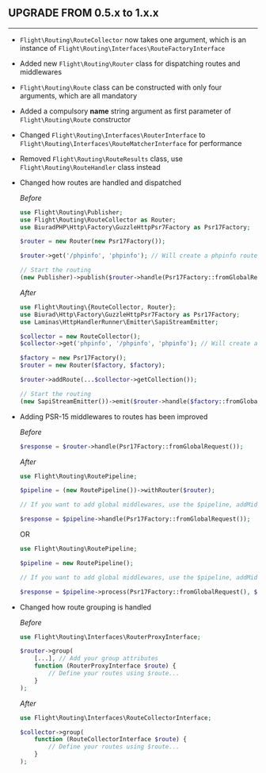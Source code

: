 ## UPGRADE FROM 0.5.x to 1.x.x

---

-   `Flight\Routing\RouteCollector` now takes one argument, which is an instance of `Flight\Routing\Interfaces\RouteFactoryInterface`
-   Added new `Flight\Routing\Router` class for dispatching routes and middlewares
-   `Flight\Routing\Route` class can be constructed with only four arguments, which are all mandatory
-   Added a compulsory **name** string argument as first parameter of `Flight\Routing\Route` constructor
-   Changed `Flight\Routing\Interfaces\RouterInterface` to `Flight\Routing\Interfaces\RouteMatcherInterface` for performance
-   Removed `Flight\Routing\RouteResults` class, use `Flight\Routing\RouteHandler` class instead
-   Changed how routes are handled and dispatched

    _Before_

    ```php
    use Flight\Routing\Publisher;
    use Flight\Routing\RouteCollector as Router;
    use BiuradPHP\Http\Factory\GuzzleHttpPsr7Factory as Psr17Factory;

    $router = new Router(new Psr17Factory());

    $router->get('/phpinfo', 'phpinfo'); // Will create a phpinfo route.

    // Start the routing
    (new Publisher)->publish($router->handle(Psr17Factory::fromGlobalRequest()));
    ```

    _After_

    ```php
    use Flight\Routing\{RouteCollector, Router};
    use Biurad\Http\Factory\GuzzleHttpPsr7Factory as Psr17Factory;
    use Laminas\HttpHandlerRunner\Emitter\SapiStreamEmitter;

    $collector = new RouteCollector();
    $collector->get('phpinfo', '/phpinfo', 'phpinfo'); // Will create a phpinfo route.

    $factory = new Psr17Factory();
    $router = new Router($factory, $factory);

    $router->addRoute(...$collector->getCollection());

    // Start the routing
    (new SapiStreamEmitter())->emit($router->handle($factory::fromGlobalRequest()));
    ```

-   Adding PSR-15 middlewares to routes has been improved

    _Before_

    ```php
    $response = $router->handle(Psr17Factory::fromGlobalRequest());
    ```

    _After_

    ```php
    use Flight\Routing\RoutePipeline;

    $pipeline = (new RoutePipeline())->withRouter($router);

    // If you want to add global middlewares, use the $pipeline, addMiddleware method.

    $response = $pipeline->handle(Psr17Factory::fromGlobalRequest());
    ```

    OR

    ```php
    use Flight\Routing\RoutePipeline;

    $pipeline = new RoutePipeline();

    // If you want to add global middlewares, use the $pipeline, addMiddleware method.

    $response = $pipeline->process(Psr17Factory::fromGlobalRequest(), $router);
    ```

-   Changed how route grouping is handled

    _Before_

    ```php
    use Flight\Routing\Interfaces\RouterProxyInterface;

    $router->group(
        [...], // Add your group attributes
        function (RouterProxyInterface $route) {
            // Define your routes using $route...
        }
    );
    ```

    _After_

    ```php
    use Flight\Routing\Interfaces\RouteCollectorInterface;

    $collector->group(
        function (RouteCollectorInterface $route) {
            // Define your routes using $route...
        }
    );
    ```
